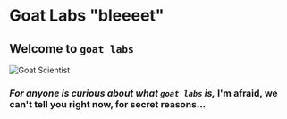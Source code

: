 # Goat Labs "bleeeet"

## Welcome to `goat labs`

![Goat Scientist](https://thumbs.dreamstime.com/b/goat-scientist-cute-creative-kawaii-cartoon-mascot-logo-design-252873894.jpg?w=30)

### *For anyone is curious about what `goat labs` is,* **I'm afraid, we can't tell you right now, for secret reasons...**
